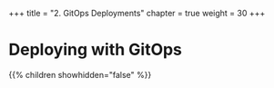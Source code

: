 +++
title = "2.  GitOps Deployments"
chapter = true
weight = 30
+++

# Deploying with GitOps

{{% children showhidden="false" %}}



